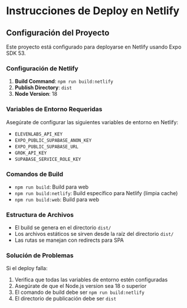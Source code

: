 # Instrucciones de Deploy en Netlify

## Configuración del Proyecto

Este proyecto está configurado para deployarse en Netlify usando Expo SDK 53.

### Configuración de Netlify

1. **Build Command**: `npm run build:netlify`
2. **Publish Directory**: `dist`
3. **Node Version**: 18

### Variables de Entorno Requeridas

Asegúrate de configurar las siguientes variables de entorno en Netlify:

- `ELEVENLABS_API_KEY`
- `EXPO_PUBLIC_SUPABASE_ANON_KEY`
- `EXPO_PUBLIC_SUPABASE_URL`
- `GROK_API_KEY`
- `SUPABASE_SERVICE_ROLE_KEY`

### Comandos de Build

- `npm run build`: Build para web
- `npm run build:netlify`: Build específico para Netlify (limpia cache)
- `npm run build:web`: Build para web

### Estructura de Archivos

- El build se genera en el directorio `dist/`
- Los archivos estáticos se sirven desde la raíz del directorio `dist/`
- Las rutas se manejan con redirects para SPA

### Solución de Problemas

Si el deploy falla:

1. Verifica que todas las variables de entorno estén configuradas
2. Asegúrate de que el Node.js version sea 18 o superior
3. El comando de build debe ser `npm run build:netlify`
4. El directorio de publicación debe ser `dist` 